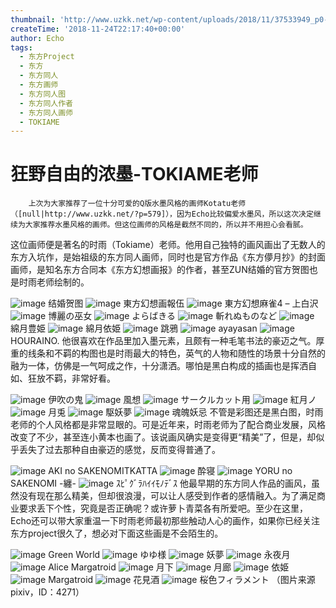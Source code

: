 ```yaml
---
thumbnail: 'http://www.uzkk.net/wp-content/uploads/2018/11/37533949_p0-825x510.jpg'
createTime: '2018-11-24T22:17:40+00:00'
author: Echo
tags:
  - 东方Project
  - 东方
  - 东方同人
  - 东方画师
  - 东方同人图
  - 东方同人作者
  - 东方同人画师
  - TOKIAME
---
```


# 狂野自由的浓墨-TOKIAME老师

		上次为大家推荐了一位十分可爱的Q版水墨风格的画师Kotatu老师（[null|http://www.uzkk.net/?p=579]），因为Echo比较偏爱水墨风，所以这次决定继续为大家推荐水墨风格的画师。但这位画师的风格是截然不同的，所以并不用担心会看腻。

这位画师便是著名的时雨（Tokiame）老师。他用自己独特的画风画出了无数人的东方入坑作，是始祖级的东方同人画师，同时也是官方作品《东方儚月抄》的封面画师，是知名东方合同本《东方幻想画报》的作者，甚至ZUN结婚的官方贺图也是时雨老师绘制的。

![image](http://www.uzkk.net/wp-content/uploads/2018/11/v2-67906844038dc1a2f526d2088656b429_r.jpg)
结婚贺图
![image](http://www.uzkk.net/wp-content/uploads/2018/11/42760030_p0.jpg)
東方幻想画報伍
![image](http://www.uzkk.net/wp-content/uploads/2018/11/28133569_p0.jpg)
東方幻想麻雀4 – 上白沢
![image](http://www.uzkk.net/wp-content/uploads/2018/11/23605244_p0.jpg)
博麗の巫女
![image](http://www.uzkk.net/wp-content/uploads/2018/11/13840319_p0.jpg)
よらばきる
![image](http://www.uzkk.net/wp-content/uploads/2018/11/28133569_p0.jpg)
斬れぬものなど
![image](http://www.uzkk.net/wp-content/uploads/2018/11/18807388_p0_master1200.jpg)
綿月豊姫
![image](http://www.uzkk.net/wp-content/uploads/2018/11/6407SC9T14F.jpg)
綿月依姫
![image](http://www.uzkk.net/wp-content/uploads/2018/11/36036714_p0.jpg)
跳鴉
![image](http://www.uzkk.net/wp-content/uploads/2018/11/31374429_p0.jpg)
ayayasan
![image](http://www.uzkk.net/wp-content/uploads/2018/11/37533949_p0.jpg)
HOURAINO.
他很喜欢在作品里加入墨元素，且颇有一种毛笔书法的豪迈之气。厚重的线条和不羁的构图也是时雨最大的特色，英气的人物和随性的场景十分自然的融为一体，仿佛是一气呵成之作，十分潇洒。哪怕是黑白构成的插画也是挥洒自如、狂放不羁，非常好看。

![image](http://www.uzkk.net/wp-content/uploads/2018/11/ttt.jpg)
伊吹の鬼
![image](http://www.uzkk.net/wp-content/uploads/2018/11/8586180_p0.jpg)
風想
![image](http://www.uzkk.net/wp-content/uploads/2018/11/40860678_p0.jpg)
サークルカット用
![image](http://www.uzkk.net/wp-content/uploads/2018/11/5494972_p0.jpg)
紅月ノ
![image](http://www.uzkk.net/wp-content/uploads/2018/11/5599220_p0.jpg)
月兎
![image](http://www.uzkk.net/wp-content/uploads/2018/11/5491373_p0.jpg)
駆妖夢
![image](http://www.uzkk.net/wp-content/uploads/2018/11/657911_p0.jpg)
魂魄妖忌
不管是彩图还是黑白图，时雨老师的个人风格都是非常显眼的。可是近年来，时雨老师为了配合商业发展，风格改变了不少，甚至连小黄本也画了。该说画风确实是变得更“精美”了，但是，却似乎丢失了过去那种自由豪迈的感觉，反而变得普通了。

![image](http://www.uzkk.net/wp-content/uploads/2018/11/54326732_p0.jpg)
AKI no SAKENOMITKATTA
![image](http://www.uzkk.net/wp-content/uploads/2018/11/51870869_p0.jpg)
酔寝
![image](http://www.uzkk.net/wp-content/uploads/2018/11/50253754_p0.jpg)
YORU no SAKENOMI -纏-
![image](http://www.uzkk.net/wp-content/uploads/2018/11/39485354_p0.jpg)
ｽﾋﾟｸﾞﾗﾊｲｲﾓﾉﾃﾞｽ
他最早期的东方同人作品的画风，虽然没有现在那么精美，但却很浪漫，可以让人感受到作者的感情融入。为了满足商业要求丢下个性，究竟是否正确呢？或许萝卜青菜各有所爱吧。至少在这里，Echo还可以带大家重温一下时雨老师最初那些触动人心的画作，如果你已经关注东方project很久了，想必对下面这些画是不会陌生的。

![image](http://www.uzkk.net/wp-content/uploads/2018/11/9122541_p0.jpg)
Green World
![image](http://www.uzkk.net/wp-content/uploads/2018/11/12320_p0.jpg)
ゆゆ様
![image](http://www.uzkk.net/wp-content/uploads/2018/11/12319_p0.jpg)
妖夢
![image](http://www.uzkk.net/wp-content/uploads/2018/11/9020427_p0.jpg)
永夜月
![image](http://www.uzkk.net/wp-content/uploads/2018/11/13131_p0.jpg)
Alice Margatroid
![image](http://www.uzkk.net/wp-content/uploads/2018/11/14692_p0.jpg)
月下
![image](http://www.uzkk.net/wp-content/uploads/2018/11/100196_p0.jpg)
月廊
![image](http://www.uzkk.net/wp-content/uploads/2018/11/20218556_p0.jpg)
依姫
![image](http://www.uzkk.net/wp-content/uploads/2018/11/15655150_p0.jpg)
Margatroid
![image](http://www.uzkk.net/wp-content/uploads/2018/11/27665763_p0.jpg)
花見酒
![image](http://www.uzkk.net/wp-content/uploads/2018/11/10860462_p0-1024x551.jpg)
桜色フィラメント
（图片来源pixiv，ID：4271）
